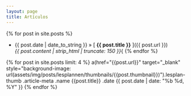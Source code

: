 ```yaml
---
layout: page
title: Artículos
---
```


{% for post in site.posts %}
  * {{ post.date | date_to_string }} &raquo; [ <strong>{{ post.title }}</strong> ]({{ post.url }}) <br> <i>{{ post.content | strip_html | truncate: 150 }}</i>{
{% endfor %}



{% for post in site.posts limit: 4 %}
    a(href="{{post.url}}" target="_blank" style="background-image: url(assets/img/posts/lesplannen/thumbnails/{{post.thumbnail}})").lesplan-thumb
      .article-meta
        .name {{post.title}}
        .date {{ post.date | date: "%b %d, %Y" }}
    {% endfor %}

